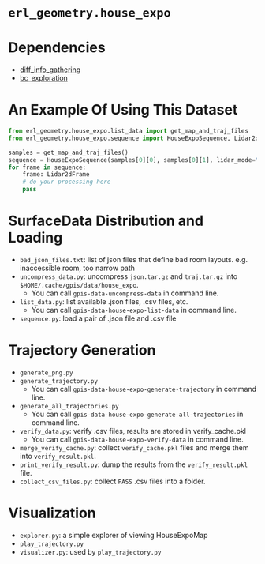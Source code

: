 `erl_geometry.house_expo`
=========================

# Dependencies

- [diff_info_gathering](https://github.com/daizhirui/diff_info_gathering.git)
- [bc_exploration](https://github.com/daizhirui/bc_exploration.git)

# An Example Of Using This Dataset

```python
from erl_geometry.house_expo.list_data import get_map_and_traj_files
from erl_geometry.house_expo.sequence import HouseExpoSequence, Lidar2dFrame

samples = get_map_and_traj_files()
sequence = HouseExpoSequence(samples[0][0], samples[0][1], lidar_mode="kDdf")
for frame in sequence:
    frame: Lidar2dFrame
    # do your processing here
    pass
```

# SurfaceData Distribution and Loading

- `bad_json_files.txt`: list of json files that define bad room layouts. e.g.
  inaccessible room, too narrow path
- `uncompress_data.py`: uncompress `json.tar.gz` and `traj.tar.gz` into
  `$HOME/.cache/gpis/data/house_expo`.
    - You can call `gpis-data-uncompress-data` in command line.
- `list_data.py`: list available .json files, .csv files, etc.
    - You can call `gpis-data-house-expo-list-data` in command line.
- `sequence.py`: load a pair of .json file and .csv file

# Trajectory Generation

- `generate_png.py`
- `generate_trajectory.py`
    - You can call `gpis-data-house-expo-generate-trajectory` in command line.
- `generate_all_trajectories.py`
    - You can call `gpis-data-house-expo-generate-all-trajectories` in command
      line.
- `verify_data.py`: verify .csv files, results are stored in verify_cache.pkl
    - You can call `gpis-data-house-expo-verify-data` in command line.
- `merge_verify_cache.py`: collect `verify_cache.pkl` files and merge them into
  `verify_result.pkl`.
- `print_verify_result.py`: dump the results from the `verify_result.pkl` file.
- `collect_csv_files.py`: collect `PASS` .csv files into a folder.

# Visualization

- `explorer.py`: a simple explorer of viewing HouseExpoMap
- `play_trajectory.py`
- `visualizer.py`: used by `play_trajectory.py`
